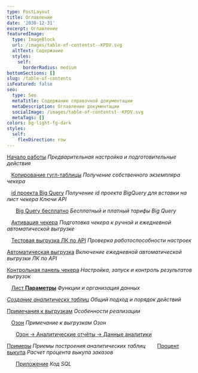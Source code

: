 ```yaml
---
type: PostLayout
title: Оглавление
date: '2030-12-31'
excerpt: Оглавление
featuredImage:
  type: ImageBlock
  url: /images/table-of-contentst--KPDV.svg
  altText: Содержание
  styles:
    self:
      borderRadius: medium
bottomSections: []
slug: /table-of-contents
isFeatured: false
seo:
  type: Seo
  metaTitle: Содержание справочной документации
  metaDescription: Оглавление документации
  socialImage: /images/table-of-contentst--KPDV.svg
  metaTags: []
colors: bg-light-fg-dark
styles:
  self:
    flexDirection: row
---
```

[Начало работы](/blog/beginning-of-use/) *Предварительная настройка и подготовительные действия*

   [Копирование гугл-таблицы](/blog/copying-spreadsheet-file/) *Получение собственного экземпляра чекера*

   [id проекта Big Query](/blog/bigquery-initialization/) *Получение id проекта BigQuery для вставки на лист чекера Ключи API*

      [Big Query бесплатно](/blog/bigquery-sandbox/) *Бесплатный и платный тарифы Big Query*

   [Активация чекера](/blog/google-script-authorization/) *Подготовка чекера к ручной и ежедневной автоматической выгрузке*

   [Тестовая выгрузка ЛК по API](/blog/first-manual-unloading-bigquery/) *Проверка работоспособности настроек*

[Автоматическая выгрузка](/blog/everyday-upload-turn-on/) *Включение ежедневной автоматической выгрузки ЛК по API*

[Контрольная панель чекера](/blog/checker-control-panel/) *Настройка, запуск и контроль результатов выгрузок*

   [Лист **Параметры**](/blog/parameters-list-control-panel/) *Функции и организация данных*

[*Создание аналитическх таблиц*](/blog/creation-analytical-tables-general-guide/) *Общий подход и порядок действий*

[Примечания к выгрузкам](/blog/notes-for-uploads/) *Особенности реализации*

   [Озон](/blog/ozon-uploads-notes/) *Примечание к выгрузкам Озон*

      [Озон → Аналитические отчёты → Данные аналитики](/blog/ozon-analytical-reports-data/)

[Примеры](/blog/examples/) *Приемы построения аналитических таблиц*
   
   [Процент выкупа](/blog/case-percent-buyout-base/) *Расчет процента выкупа заказов*

      [Приложение](/blog/case-percent-buyout-base-attachment/) *Код SQL*
